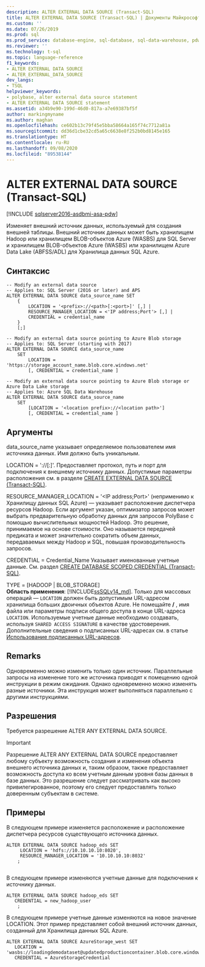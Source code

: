 ```yaml
---
description: ALTER EXTERNAL DATA SOURCE (Transact-SQL)
title: ALTER EXTERNAL DATA SOURCE (Transact-SQL) | Документы Майкрософт
ms.custom: ''
ms.date: 07/26/2019
ms.prod: sql
ms.prod_service: database-engine, sql-database, sql-data-warehouse, pdw
ms.reviewer: ''
ms.technology: t-sql
ms.topic: language-reference
f1_keywords:
- ALTER EXTERNAL DATA SOURCE
- ALTER_EXTERNAL_DATA_SOURCE
dev_langs:
- TSQL
helpviewer_keywords:
- polybase, alter external data source statement
- ALTER EXTERNAL DATA SOURCE statement
ms.assetid: a34b9e90-199d-46d0-817a-a7e69387bf5f
author: markingmyname
ms.author: maghan
ms.openlocfilehash: ce602b13c79f45e5bba58664a165f74c7712a81a
ms.sourcegitcommit: dd36d1cbe32cd5a65c6638e8f252b0bd8145e165
ms.translationtype: HT
ms.contentlocale: ru-RU
ms.lasthandoff: 09/08/2020
ms.locfileid: "89538144"
---
```

# <a name="alter-external-data-source-transact-sql"></a>ALTER EXTERNAL DATA SOURCE (Transact-SQL)
[!INCLUDE [sqlserver2016-asdbmi-asa-pdw](../../includes/applies-to-version/sqlserver2016-asdbmi-asa-pdw.md)]

  Изменяет внешний источник данных, используемый для создания внешней таблицы. Внешний источник данных может быть хранилищем Hadoop или хранилищем BLOB-объектов Azure (WASBS) для SQL Server и хранилищем BLOB-объектов Azure (WASBS) или хранилищем Azure Data Lake (ABFSS/ADL) для Хранилища данных SQL Azure. 

## <a name="syntax"></a>Синтаксис  

```syntaxsql
-- Modify an external data source
-- Applies to: SQL Server (2016 or later) and APS
ALTER EXTERNAL DATA SOURCE data_source_name SET
    {   
        LOCATION = '<prefix>://<path>[:<port>]' [,] |
        RESOURCE_MANAGER_LOCATION = <'IP address;Port'> [,] |
        CREDENTIAL = credential_name
    }  
    [;]  

-- Modify an external data source pointing to Azure Blob storage
-- Applies to: SQL Server (starting with 2017)
ALTER EXTERNAL DATA SOURCE data_source_name
    SET
        LOCATION = 'https://storage_account_name.blob.core.windows.net'
        [, CREDENTIAL = credential_name ] 

-- Modify an external data source pointing to Azure Blob storage or Azure Data Lake storage
-- Applies to: Azure SQL Data Warehouse
ALTER EXTERNAL DATA SOURCE data_source_name
    SET
        [LOCATION = '<location prefix>://<location path>']
        [, CREDENTIAL = credential_name ] 
```

## <a name="arguments"></a>Аргументы  
 data_source_name указывает определяемое пользователем имя источника данных. Имя должно быть уникальным.

 LOCATION = '<prefix>://<path>[:<port>]'. Предоставляет протокол, путь и порт для подключения к внешнему источнику данных. Допустимые параметры расположения см. в разделе [CREATE EXTERNAL DATA SOURCE &#40;Transact-SQL&#41;](create-external-data-source-transact-sql.md#location--prefixpathport).

 RESOURCE_MANAGER_LOCATION = '\<IP address;Port>' (неприменимо к Хранилищу данных SQL Azure) — указывает расположение диспетчера ресурсов Hadoop. Если аргумент указан, оптимизатор запросов может выбрать предварительную обработку данных для запросов PolyBase с помощью вычислительных мощностей Hadoop. Это решение, принимаемое на основе стоимости. Оно называется передачей предиката и может значительно сократить объем данных, передаваемых между Hadoop и SQL, повышая производительность запросов.

 CREDENTIAL = Credential_Name Указывает именованные учетные данные. См. раздел [CREATE DATABASE SCOPED CREDENTIAL (Transact-SQL)](../../t-sql/statements/create-database-scoped-credential-transact-sql.md).

TYPE = [HADOOP | BLOB_STORAGE]   
**Область применения**: [!INCLUDE[ssSQLv14_md](../../includes/sssqlv14-md.md)].
Только для массовых операций — `LOCATION` должен быть допустимым URL-адресом хранилища больших двоичных объектов Azure. Не помещайте **/** , имя файла или параметры подписи общего доступа в конце URL-адреса `LOCATION`.
Используемые учетные данные необходимо создавать, используя `SHARED ACCESS SIGNATURE` в качестве удостоверения. Дополнительные сведения о подписанных URL-адресах см. в статье [Использование подписанных URL-адресов](https://docs.microsoft.com/azure/storage/storage-dotnet-shared-access-signature-part-1).

  

## <a name="remarks"></a>Remarks
 Одновременно можно изменить только один источник. Параллельные запросы на изменение того же источника приводят к помещению одной инструкции в режим ожидания. Однако одновременно можно изменять разные источники. Эта инструкция может выполняться параллельно с другими инструкциями.

## <a name="permissions"></a>Разрешения  
 Требуется разрешение ALTER ANY EXTERNAL DATA SOURCE.
 > [!IMPORTANT]  
 > Разрешение ALTER ANY EXTERNAL DATA SOURCE предоставляет любому субъекту возможность создания и изменения объекта внешнего источника данных и, таким образом, также предоставляет возможность доступа ко всем учетным данным уровня базы данных в базе данных. Это разрешение следует рассматривать как высоко привилегированное, поэтому его следует предоставлять только доверенным субъектам в системе.


## <a name="examples"></a>Примеры  
 В следующем примере изменяется расположение и расположение диспетчера ресурсов существующего источника данных.

```  
ALTER EXTERNAL DATA SOURCE hadoop_eds SET
     LOCATION = 'hdfs://10.10.10.10:8020',
     RESOURCE_MANAGER_LOCATION = '10.10.10.10:8032'
    ;
  
```

 В следующем примере изменяются учетные данные для подключения к источнику данных.

```  
ALTER EXTERNAL DATA SOURCE hadoop_eds SET
   CREDENTIAL = new_hadoop_user
    ;
```

 В следующем примере учетные данные изменяются на новое значение LOCATION. Этот пример представляет собой внешний источник данных, созданный для Хранилища данных SQL Azure. 

```  
ALTER EXTERNAL DATA SOURCE AzureStorage_west SET
   LOCATION = 'wasbs://loadingdemodataset@updatedproductioncontainer.blob.core.windows.net',
   CREDENTIAL = AzureStorageCredential
```
